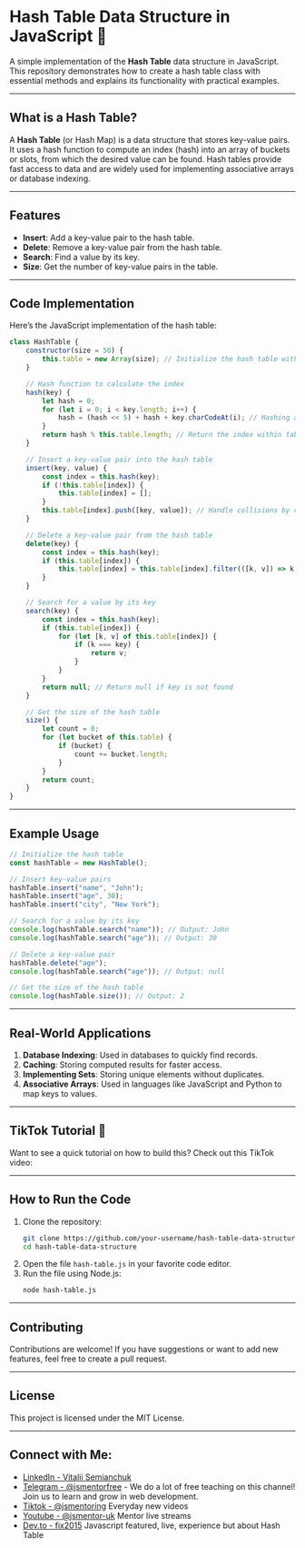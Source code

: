 # Hash Table Data Structure in JavaScript 🚀  

A simple implementation of the **Hash Table** data structure in JavaScript. This repository demonstrates how to create a hash table class with essential methods and explains its functionality with practical examples.  

---

## What is a Hash Table?  
A **Hash Table** (or Hash Map) is a data structure that stores key-value pairs. It uses a hash function to compute an index (hash) into an array of buckets or slots, from which the desired value can be found. Hash tables provide fast access to data and are widely used for implementing associative arrays or database indexing.  

---

## Features  
- **Insert**: Add a key-value pair to the hash table.  
- **Delete**: Remove a key-value pair from the hash table.  
- **Search**: Find a value by its key.  
- **Size**: Get the number of key-value pairs in the table.  

---

## Code Implementation  

Here’s the JavaScript implementation of the hash table:  

```javascript
class HashTable {
    constructor(size = 50) {
        this.table = new Array(size); // Initialize the hash table with a given size
    }

    // Hash function to calculate the index
    hash(key) {
        let hash = 0;
        for (let i = 0; i < key.length; i++) {
            hash = (hash << 5) + hash + key.charCodeAt(i); // Hashing algorithm
        }
        return hash % this.table.length; // Return the index within table size
    }

    // Insert a key-value pair into the hash table
    insert(key, value) {
        const index = this.hash(key);
        if (!this.table[index]) {
            this.table[index] = [];
        }
        this.table[index].push([key, value]); // Handle collisions by chaining
    }

    // Delete a key-value pair from the hash table
    delete(key) {
        const index = this.hash(key);
        if (this.table[index]) {
            this.table[index] = this.table[index].filter(([k, v]) => k !== key);
        }
    }

    // Search for a value by its key
    search(key) {
        const index = this.hash(key);
        if (this.table[index]) {
            for (let [k, v] of this.table[index]) {
                if (k === key) {
                    return v;
                }
            }
        }
        return null; // Return null if key is not found
    }

    // Get the size of the hash table
    size() {
        let count = 0;
        for (let bucket of this.table) {
            if (bucket) {
                count += bucket.length;
            }
        }
        return count;
    }
}
```

---

## Example Usage  

```javascript
// Initialize the hash table
const hashTable = new HashTable();

// Insert key-value pairs
hashTable.insert("name", "John");
hashTable.insert("age", 30);
hashTable.insert("city", "New York");

// Search for a value by its key
console.log(hashTable.search("name")); // Output: John
console.log(hashTable.search("age")); // Output: 30

// Delete a key-value pair
hashTable.delete("age");
console.log(hashTable.search("age")); // Output: null

// Get the size of the hash table
console.log(hashTable.size()); // Output: 2
```

---

## Real-World Applications  
1. **Database Indexing**: Used in databases to quickly find records.  
2. **Caching**: Storing computed results for faster access.  
3. **Implementing Sets**: Storing unique elements without duplicates.  
4. **Associative Arrays**: Used in languages like JavaScript and Python to map keys to values.  

---

## TikTok Tutorial 🎥  
Want to see a quick tutorial on how to build this? Check out this TikTok video:  
[]()  

---

## How to Run the Code  
1. Clone the repository:  
   ```bash
   git clone https://github.com/your-username/hash-table-data-structure.git
   cd hash-table-data-structure
   ```
2. Open the file `hash-table.js` in your favorite code editor.  
3. Run the file using Node.js:  
   ```bash
   node hash-table.js
   ```

---

## Contributing  
Contributions are welcome! If you have suggestions or want to add new features, feel free to create a pull request.  

---

## License  
This project is licensed under the MIT License.  

---

## Connect with Me:
- [LinkedIn - Vitalii Semianchuk](https://www.linkedin.com/in/vitalii-semianchuk-9812a786/)
- [Telegram - @jsmentorfree](https://t.me/jsmentorfree) - We do a lot of free teaching on this channel! Join us to learn and grow in web development.
- [Tiktok - @jsmentoring](https://www.tiktok.com/@jsmentoring) Everyday new videos
- [Youtube - @jsmentor-uk](https://www.youtube.com/@jsmentor-uk) Mentor live streams
- [Dev.to - fix2015](https://dev.to/fix2015) Javascript featured, live, experience but about Hash Table
